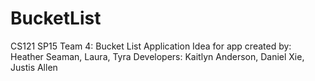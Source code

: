 # BucketList
CS121 SP15 Team 4: Bucket List Application
Idea for app created by: Heather Seaman, Laura, Tyra
Developers: Kaitlyn Anderson, Daniel Xie, Justis Allen
